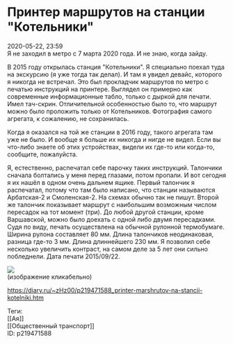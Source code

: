 Принтер маршрутов на станции "Котельники"
==========================================

   
 2020-05-22, 23:59   
  Я не заходил в метро с 7 марта 2020 года. И не знаю, когда зайду.   
   
 В 2015 году открылась станция "Котельники". Я специально поехал туда на экскурсию (я уже тогда так делал). И там я увидел девайс, которого я никогда не встречал. Это был прокладчик маршрутов по метро с печатью инструкций на принтере. Выглядел он примерно как современные информационные табло, только с дыркой для печати. Имел тач-скрин. Отличительной особенностью было то, что маршрут можно было проложить только от Котельников. Фотография самого агрегата, к сожалению, не сохранилась.   
   
 Когда я оказался на той же станции в 2016 году, такого агрегата там уже не было. И вообще я больше их никогда и нигде не видел. Если вы что-либо знаете об этих устройствах, видели их где-то или когда-то, сообщите, пожалуйста.   
   
 Я, естественно, распечатал себе парочку таких инструкций. Талончики сначала болтались у меня перед глазами, потом пропали. И вот сегодня я их нашёл в одном очень дальнем ящике. Первый талончик я распечатал, потому что там было написано, что станции называются Арбатская-2 и Смоленская-2. На схемах обычно так не пишут. Второй же талончик показывает маршрут с наибольшим возможным числом пересадок на тот момент (три). До любой другой станции, кроме Варшавской, можно было доехать с одной либо двумя пересадками. Судя по виду, печать осуществлена на обычной рулонной термобумаге. Ширина рулона составляет 80 мм. Длина талончиков неодинаковая, разница где-то 3 мм. Длина длиннейшего 230 мм. Я позволил себе несколько увеличить контраст, на самом деле за 5 лет они сильно побледнели. Дата печати 2015/09/22.   
   
   [![](https://i.imgur.com/m0h3Fgzl.jpg)](https://i.imgur.com/m0h3Fgz.jpg)    
 (изображение кликабельно)    
    
 <https://diary.ru/~zHz00/p219471588_printer-marshrutov-na-stancii-kotelniki.htm>   
   
 Теги:   
 [[Ая]]   
 [[Общественный транспорт]]   
 ID: p219471588